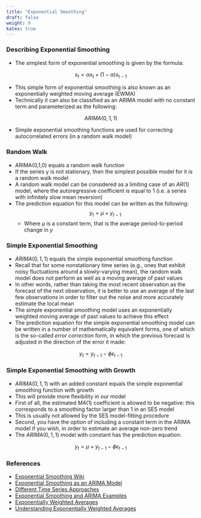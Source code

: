 ```yaml
---
title: "Exponential Smoothing"
draft: false
weight: 9
katex: true
---
```


### Describing Exponential Smoothing
- The simplest form of exponential smoothing is given by the formula:

$$
s_{t} = \alpha x_{t} + (1 - \alpha)s_{t-1}
$$

- This simple form of exponential smoothing is also known as an exponentially weighted moving average (EWMA)
- Technically it can also be classified as an ARIMA model with no constant term and parameterized as the following:

$$
ARIMA(0,1,1)
$$

- Simple exponential smoothing functions are used for correcting autocorrelated errors (in a random walk model)

### Random Walk
- ARIMA(0,1,0) equals a random walk function
- If the series y is not stationary, then the simplest possible model for it is a random walk model
- A random walk model can be considered as a limiting case of an $AR(1)$ model, where the autoregressive coefficient is equal to $1$ (i.e. a series with infinitely slow mean reversion)
- The prediction equation for this model can be written as the following:
	$$
	y_{t} = \mu + y_{t-1}
	$$
	- Where $\mu$ is a constant term, that is the average period-to-period change in $y$

### Simple Exponential Smoothing
- $ARIMA(0,1,1)$ equals the simple exponential smoothing function
- Recall that for some nonstationary time series (e.g., ones that exhibit noisy fluctuations around a slowly-varying mean), the random walk model does not perform as well as a moving average of past values
- In other words, rather than taking the most recent observation as the forecast of the next observation, it is better to use an average of the last few observations in order to filter out the noise and more accurately estimate the local mean
- The simple exponential smoothing model uses an exponentially weighted moving average of past values to achieve this effect
- The prediction equation for the simple exponential smoothing model can be written in a number of mathematically equivalent forms, one of which is the so-called *error correction* form, in which the previous forecast is adjusted in the direction of the error it made:

$$
y_{t} = y_{t-1} - \phi\epsilon_{t-1}
$$

### Simple Exponential Smoothing with Growth
- $ARIMA(0,1,1)$ with an added constant equals the simple exponential smoothing function with growth
- This will provide more flexibility in our model
- First of all, the estimated $MA(1)$ coefficient is allowed to be negative: this corresponds to a smoothing factor larger than 1 in an SES model
- This is usually not allowed by the SES model-fitting procedure
- Second, you have the option of including a constant term in the ARIMA model if you wish, in order to estimate an average non-zero trend
- The $ARIMA(0,1,1)$ model with constant has the prediction equation:

$$
y_{t} = \mu + y_{t-1} - \phi\epsilon_{t-1}
$$

### References
- [Exponential Smoothing Wiki](https://en.wikipedia.org/wiki/Exponential_smoothing)
- [Exponential Smoothing as an ARIMA Model](https://people.duke.edu/~rnau/411arim.htm#ses)
- [Different Time Series Approaches](https://blogs.oracle.com/datascience/decomposition-based-approaches-to-time-series-forecasting)
- [Exponential Smoothing and ARIMA Examples](https://www.machinelearningplus.com/time-series/arima-model-time-series-forecasting-python/)
- [Exponentially Weighted Averages](https://www.youtube.com/watch?v=lAq96T8FkTw&list=PLkDaE6sCZn6Hn0vK8co82zjQtt3T2Nkqc&index=17)
- [Understanding Exponentially Weighted Averages](https://www.youtube.com/watch?v=NxTFlzBjS-4&list=PLkDaE6sCZn6Hn0vK8co82zjQtt3T2Nkqc&index=18)
